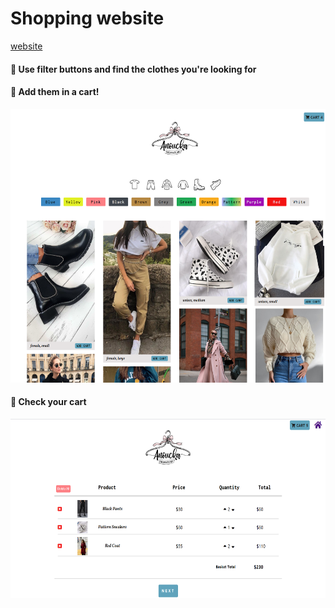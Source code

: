 # Shopping website
[website](http://www.kdfljmyu.site)


#### 👔 Use filter buttons and find the clothes you're looking for
#### 💙 Add them in a cart!
<img src="img/screenshot/screenshot1.png" width="550" height="438">

#### 💙 Check your cart
<img src="img/screenshot/screenshot2.png" width="550" height="287">
